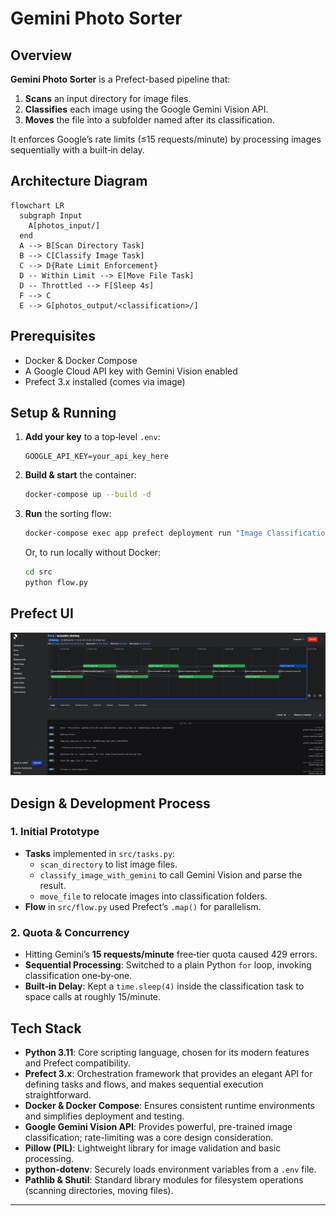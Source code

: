 # Gemini Photo Sorter

## Overview

**Gemini Photo Sorter** is a Prefect-based pipeline that:

1. **Scans** an input directory for image files.
2. **Classifies** each image using the Google Gemini Vision API.  
3. **Moves** the file into a subfolder named after its classification.

It enforces Google’s rate limits (≤15 requests/minute) by processing images sequentially with a built‑in delay.

## Architecture Diagram

```mermaid
flowchart LR
  subgraph Input
    A[photos_input/]
  end
  A --> B[Scan Directory Task]
  B --> C[Classify Image Task]
  C --> D{Rate Limit Enforcement}
  D -- Within Limit --> E[Move File Task]
  D -- Throttled --> F[Sleep 4s]
  F --> C
  E --> G[photos_output/<classification>/]
```

## Prerequisites

- Docker & Docker Compose
- A Google Cloud API key with Gemini Vision enabled
- Prefect 3.x installed (comes via image)

## Setup & Running

1. **Add your key** to a top‑level `.env`:
   ```env
   GOOGLE_API_KEY=your_api_key_here
   ```

2. **Build & start** the container:
   ```bash
   docker-compose up --build -d
   ```

3. **Run** the sorting flow:
   ```bash
   docker-compose exec app prefect deployment run "Image Classification and Sorting Flow/sort-images"
   ```

   Or, to run locally without Docker:
   ```bash
   cd src
   python flow.py
   ```

## Prefect UI
![alt text](image.png)

## Design & Development Process

### 1. Initial Prototype
- **Tasks** implemented in `src/tasks.py`:  
  - `scan_directory` to list image files.  
  - `classify_image_with_gemini` to call Gemini Vision and parse the result.  
  - `move_file` to relocate images into classification folders.
- **Flow** in `src/flow.py` used Prefect’s `.map()` for parallelism.

### 2. Quota & Concurrency
- Hitting Gemini’s **15 requests/minute** free‑tier quota caused 429 errors.
- **Sequential Processing**: Switched to a plain Python `for` loop, invoking classification one‐by‐one.
- **Built‑in Delay**: Kept a `time.sleep(4)` inside the classification task to space calls at roughly 15/minute.

## Tech Stack

- **Python 3.11**: Core scripting language, chosen for its modern features and Prefect compatibility.
- **Prefect 3.x**: Orchestration framework that provides an elegant API for defining tasks and flows, and makes sequential execution straightforward.
- **Docker & Docker Compose**: Ensures consistent runtime environments and simplifies deployment and testing.
- **Google Gemini Vision API**: Provides powerful, pre-trained image classification; rate-limiting was a core design consideration.
- **Pillow (PIL)**: Lightweight library for image validation and basic processing.
- **python-dotenv**: Securely loads environment variables from a `.env` file.
- **Pathlib & Shutil**: Standard library modules for filesystem operations (scanning directories, moving files).

---


